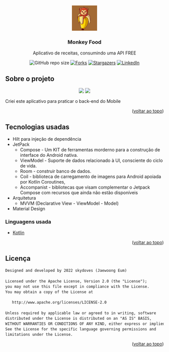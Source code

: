 <div id="top"></div>
<!--
*** Thanks for checking out the Best-README-Template. If you have a suggestion
*** that would make this better, please fork the repo and create a pull request
*** or simply open an issue with the tag "enhancement".
*** Don't forget to give the project a star!
*** Thanks again! Now go create something AMAZING! :D
-->



<!-- PROJECT SHIELDS -->
<!--
*** I'm using markdown "reference style" links for readability.
*** Reference links are enclosed in brackets [ ] instead of parentheses ( ).
*** See the bottom of this document for the declaration of the reference variables
*** for contributors-url, forks-url, etc. This is an optional, concise syntax you may use.
*** https://www.markdownguide.org/basic-syntax/#reference-style-links
-->

<!-- PROJECT LOGO -->
<br />
<div align="center">
  <a href="https://github.com/choicedev/MonkeyFoodFork">
    <img src="/design/src/main/ic_monkeyapp-playstore.png" alt="Logo" width="80" height="80">
  </a>

<h3 align="center">Monkey Food</h3>

  <p align="center">
    Aplicativo de receitas, consumindo uma API FREE 
  </p>


![GitHub repo size][repo-shield]
[![Forks][forks-shield]][forks-url]
[![Stargazers][stars-shield]][stars-url]
[![LinkedIn][linkedin-shield]][linkedin-url]
</div>

<!-- ABOUT THE PROJECT -->
## Sobre o projeto

<p align="center">
<img src="/images/view_dem.gif" width="32%"/>
<img src="/images/view_demo.gif" width="32%"/>
  
Criei este aplicativo para praticar o back-end do Mobile
</p>
<p align="right">(<a href="#top">voltar ao topo</a>)</p>

## Tecnologias usadas

- Hilt para injeção de dependência
- JetPack
  - Compose - Um KIT de ferramentas morderno para a construção de interface do Android nativa.
  - ViewModel - Suporte de dados relacionado à UI, consciente do ciclo de vida.
  - Room - construir banco de dados.
  - Coil - biblioteca de carregamento de imagens para Android apoiada por Kotlin Coroutines,
  - Accompanist - bibliotecas que visam complementar o Jetpack Compose com recursos que ainda não estão disponíveis
- Arquitetura
  - MVVM (Declarative View - ViewModel - Model)
- Material Design

### Linguagens usada

* [Kotlin](https://kotlinlang.org/)

<p align="right">(<a href="#top">voltar ao topo</a>)</p>


<!-- LICENSE -->
## Licença

```xml
Designed and developed by 2022 skydoves (Jaewoong Eum)

Licensed under the Apache License, Version 2.0 (the "License");
you may not use this file except in compliance with the License.
You may obtain a copy of the License at

   http://www.apache.org/licenses/LICENSE-2.0

Unless required by applicable law or agreed to in writing, software
distributed under the License is distributed on an "AS IS" BASIS,
WITHOUT WARRANTIES OR CONDITIONS OF ANY KIND, either express or implied.
See the License for the specific language governing permissions and
limitations under the License.
```

<p align="right">(<a href="#top">voltar ao topo</a>)</p>



<!-- MARKDOWN LINKS & IMAGES -->
<!-- https://www.markdownguide.org/basic-syntax/#reference-style-links -->
[repo-shield]: https://img.shields.io/github/repo-size/choicedev/MonkeyFoodFork?style=for-the-badge
[contributors-shield]: https://img.shields.io/github/contributors/choicedev/MonkeyFoodFork.svg?style=for-the-badge
[contributors-url]: https://github.com/choicedev/MonkeyFoodFork/graphs/contributors
[forks-shield]: https://img.shields.io/github/forks/choicedev/MonkeyFoodFork.svg?style=for-the-badge
[forks-url]: https://github.com/choicedev/MonkeyFoodFork/network/members
[stars-shield]: https://img.shields.io/github/stars/choicedev/MonkeyFoodFork.svg?style=for-the-badge
[stars-url]: https://github.com/choicedev/MonkeyFoodFork/stargazers
[issues-shield]: https://img.shields.io/github/issues/choicedev/MonkeyFoodFork.svg?style=for-the-badge
[issues-url]: https://github.com/choicedev/MonkeyFoodFork/issues
[license-shield]: https://img.shields.io/github/license/choicedev/MonkeyFoodFork.svg?style=for-the-badge
[license-url]: https://github.com/choicedev/MonkeyFoodFork/blob/master/LICENSE.txt
[linkedin-shield]: https://img.shields.io/badge/-LinkedIn-black.svg?style=for-the-badge&logo=linkedin&colorB=555
[linkedin-url]: https://www.linkedin.com/in/fabriciozamora/
